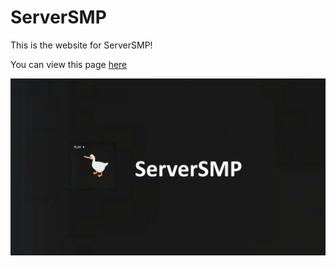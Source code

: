 # ServerSMP

This is the website for ServerSMP!

You can view this page [here](https://serversmp.xyz)

![banner](https://github.com/Prince527GitHub/ServerSMP/blob/web/assets/banner-smp.png?raw=true)

